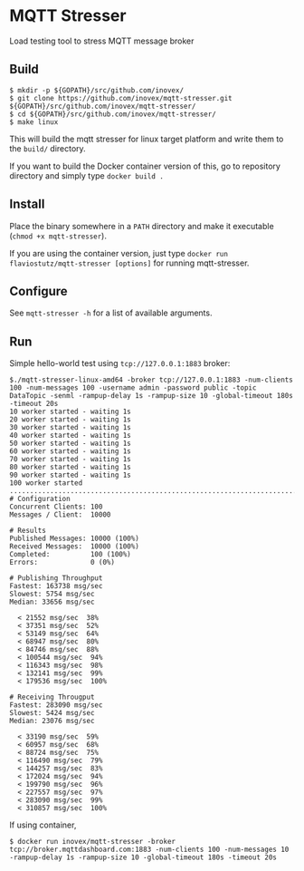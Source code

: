 # MQTT Stresser

Load testing tool to stress MQTT message broker

## Build

```
$ mkdir -p ${GOPATH}/src/github.com/inovex/
$ git clone https://github.com/inovex/mqtt-stresser.git ${GOPATH}/src/github.com/inovex/mqtt-stresser/
$ cd ${GOPATH}/src/github.com/inovex/mqtt-stresser/
$ make linux
```

This will build the mqtt stresser for linux target platform and write them to the ``build/`` directory.

If you want to build the Docker container version of this, go to repository directory and simply type ``docker build .``

## Install

Place the binary somewhere in a ``PATH`` directory and make it executable (``chmod +x mqtt-stresser``).

If you are using the container version, just type ``docker run flaviostutz/mqtt-stresser [options]`` for running mqtt-stresser.

## Configure

See ``mqtt-stresser -h`` for a list of available arguments.

## Run

Simple hello-world test using ``tcp://127.0.0.1:1883`` broker:

```
$./mqtt-stresser-linux-amd64 -broker tcp://127.0.0.1:1883 -num-clients 100 -num-messages 100 -username admin -password public -topic DataTopic -senml -rampup-delay 1s -rampup-size 10 -global-timeout 180s -timeout 20s
10 worker started - waiting 1s
20 worker started - waiting 1s
30 worker started - waiting 1s
40 worker started - waiting 1s
50 worker started - waiting 1s
60 worker started - waiting 1s
70 worker started - waiting 1s
80 worker started - waiting 1s
90 worker started - waiting 1s
100 worker started
....................................................................................................
# Configuration
Concurrent Clients: 100
Messages / Client:  10000

# Results
Published Messages: 10000 (100%)
Received Messages:  10000 (100%)
Completed:          100 (100%)
Errors:             0 (0%)

# Publishing Throughput
Fastest: 163738 msg/sec
Slowest: 5754 msg/sec
Median: 33656 msg/sec

  < 21552 msg/sec  38%
  < 37351 msg/sec  52%
  < 53149 msg/sec  64%
  < 68947 msg/sec  80%
  < 84746 msg/sec  88%
  < 100544 msg/sec  94%
  < 116343 msg/sec  98%
  < 132141 msg/sec  99%
  < 179536 msg/sec  100%

# Receiving Througput
Fastest: 283090 msg/sec
Slowest: 5424 msg/sec
Median: 23076 msg/sec

  < 33190 msg/sec  59%
  < 60957 msg/sec  68%
  < 88724 msg/sec  75%
  < 116490 msg/sec  79%
  < 144257 msg/sec  83%
  < 172024 msg/sec  94%
  < 199790 msg/sec  96%
  < 227557 msg/sec  97%
  < 283090 msg/sec  99%
  < 310857 msg/sec  100%
```
If using container, 
```
$ docker run inovex/mqtt-stresser -broker tcp://broker.mqttdashboard.com:1883 -num-clients 100 -num-messages 10 -rampup-delay 1s -rampup-size 10 -global-timeout 180s -timeout 20s
```
